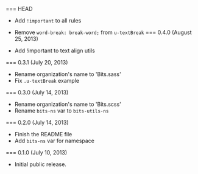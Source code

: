 === HEAD

* Add `!important` to all rules
* Remove `word-break: break-word;` from `u-textBreak`
=== 0.4.0 (August 25, 2013)

* Add !important to text align utils

=== 0.3.1 (July 20, 2013)

* Rename organization's name to 'Bits.sass'
* Fix `.u-textBreak` example

=== 0.3.0 (July 14, 2013)

* Rename organization's name to 'Bits.scss'
* Rename `bits-ns` var to `bits-utils-ns`

=== 0.2.0 (July 14, 2013)

* Finish the README file
* Add `bits-ns` var for namespace

=== 0.1.0 (July 10, 2013)

* Initial public release.